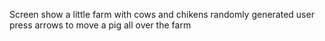 Screen show a little farm with cows and chikens randomly generated
user press arrows to move a pig all over the farm
